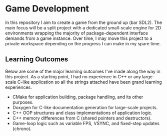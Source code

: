 # Game Development

In this repository I aim to create a game from the ground up (bar SDL2). The main focus will be a split project with a dedicated small-scale engine for 2D environments wrapping the majority of package-dependent interface demands from a game instance. Over time, I may move this project to a private workspace depending on the progress I can make in my spare time. 

## Learning Outcomes

Below are some of the major learning outcomes I've made along the way in this project. As a starting point, I had no experience in C++ or any large-scale C-like application so all the strings attached have been grand learning experiences.

- CMake for application building, package handling, and its other purposes.
- Doxygen for C-like documentation generation for large-scale projects.
- C++ OOP structures and class implementations of application logic.
- C++ memory differences from C (shared pointers and destructors).
- Game-loop logic such as variable FPS, VSYNC, and fixed-step updates (chrono).

